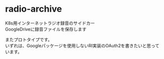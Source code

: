 # radio-archive
K8s用インターネットラジオ録音のサイドカー  
GoogleDriveに録音ファイルを保存します  

またプロトタイプです。  
いずれは、Googleパッケージを使用しないRI実装のOAuth2を書きたいと思っています。  
